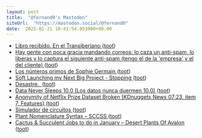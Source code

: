 ```yaml
---
layout: post
title:  "@fernand0's Mastodon"
siteUrl:  "https://mastodon.social/@fernand0"
date:  2025-01-21 10:41:54.953000+00:00
---
```

*  [Libro recibido. En el Transiberiano  ](https://fotografiasenmovimiento.wordpress.com/2025/01/21/libro-recibido-en-el-transiberiano/) ([toot](https://mastodon.social/@fernand0/113865923948761185))
*  [Hay gente con poca gracia mandando correos: lo caza un anti-spam, lo liberas y lo captura el siguiente anti-spam (tengo el de la &#39;empresa&#39; y el del cliente) ](https://mastodon.social/@fernand0/113865467019979187) ([toot](https://mastodon.social/@fernand0/113865467019979187))
*  [Los números primos de Sophie Germain ](https://blog.agirregabiria.net/2025/01/los-numeros-primos-de-sophie-germain.htm) ([toot](https://mastodon.social/@fernand0/113864646222174625))
*  [Soft Launching my Next Big Project - Stopping ](https://shkspr.mobi/blog/2024/12/soft-launching-my-next-big-project-stopping) ([toot](https://mastodon.social/@fernand0/113863930616989738))
*  [Desastre.  ](https://avecesunafoto.wordpress.com/2025/01/20/desastre) ([toot](https://mastodon.social/@fernand0/113862140764869155))
*  [Data Never Sleeps 10.0 (Los datos nunca duermen 10.0) ](https://www.domo.com/es/data-never-sleep) ([toot](https://mastodon.social/@fernand0/113862052974259924))
*  [Anonymity of Netflix Prize Dataset Broken (KDnuggets News 07:23, item 7, Features) ](https://www.kdnuggets.com/news/2007/n23/7i.htm) ([toot](https://mastodon.social/@fernand0/113861888738255816))
*  [Simulador de circuitos ](https://www.flickr.com/photos/fernand0/54270314450) ([toot](https://mastodon.social/@fernand0/113861881504488090))
*  [Plant Nomenclature Syntax – SCCSS ](https://southcoastcss.org/plant-nomenclature-syntax) ([toot](https://mastodon.social/@fernand0/113861548772015939))
*  [Cactus & Succulent Jobs to do in January – Desert Plants Of Avalon ](https://desertplantsofavalon.com/uncategorized/cactus-succulent-jobs-to-do-in-january) ([toot](https://mastodon.social/@fernand0/113861457882270898))
